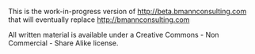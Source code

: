 This is the work-in-progress version of http://beta.bmannconsulting.com that will eventually replace http://bmannconsulting.com

All written material is available under a Creative Commons - Non Commercial - Share Alike license.
